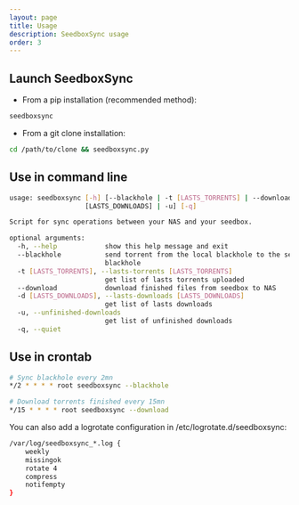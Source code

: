 ```yaml
---
layout: page
title: Usage
description: SeedboxSync usage
order: 3
---
```


## Launch SeedboxSync

* From a pip installation (recommended method):

```bash
seedboxsync
```

* From a git clone installation:

```bash
cd /path/to/clone && seedboxsync.py
```

## Use in command line

```bash
usage: seedboxsync [-h] [--blackhole | -t [LASTS_TORRENTS] | --download | -d
                   [LASTS_DOWNLOADS] | -u] [-q]

Script for sync operations between your NAS and your seedbox.

optional arguments:
  -h, --help            show this help message and exit
  --blackhole           send torrent from the local blackhole to the seedbox
                        blackhole
  -t [LASTS_TORRENTS], --lasts-torrents [LASTS_TORRENTS]
                        get list of lasts torrents uploaded
  --download            download finished files from seedbox to NAS
  -d [LASTS_DOWNLOADS], --lasts-downloads [LASTS_DOWNLOADS]
                        get list of lasts downloads
  -u, --unfinished-downloads
                        get list of unfinished downloads
  -q, --quiet
```

## Use in crontab

```bash
# Sync blackhole every 2mn
*/2 * * * * root seedboxsync --blackhole

# Download torrents finished every 15mn
*/15 * * * * root seedboxsync --download
```

You can also add a logrotate configuration in /etc/logrotate.d/seedboxsync:

```bash
/var/log/seedboxsync_*.log {
    weekly
    missingok
    rotate 4
    compress
    notifempty
}
```
